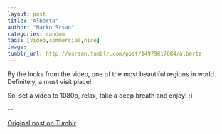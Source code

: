 ```yaml
---
layout: post
title: "Alberta"
author: "Marko Srsan"
categories: random
tags: [video,commercial,nice]
image: 
tumblr_url: http://msrsan.tumblr.com/post/14979817084/alberta
---
```

By the looks from the video, one of the most beautiful regions in world. Definitely, a must visit place! 

So, set a video to 1080p, relax, take a deep breath and enjoy! :)

--

[Original post on Tumblr](http://msrsan.tumblr.com/post/14979817084/alberta)
